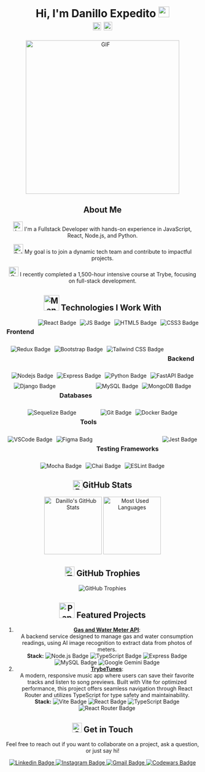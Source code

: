 <h1 align="center"> Hi, I'm Danillo Expedito <img src="https://raw.githubusercontent.com/Tarikul-Islam-Anik/Animated-Fluent-Emojis/master/Emojis/Animals/Bird.png" width="28px"/>
    <div>
      <img src="https://komarev.com/ghpvc/?username=danillo-expedito&color=dc143c&style=for-the-badge" alt="Profile Views" style="height:21px;">
      <a href="https://[your-portfolio-link]">
        <img src="https://img.shields.io/badge/Portfolio-543DE0?style=for-the-badge&logo=About.me&logoColor=white" alt="Portfolio" style="height:22px;">
      </a>
    </div>
</h1>



<div align="center">
 <img alt="GIF" src="https://media0.giphy.com/media/v1.Y2lkPTc5MGI3NjExZWxtNzVieGUyb21vajhxNGtnZGxhMjNrc251ZHFkeGgxdGQ5bnRvdiZlcD12MV9pbnRlcm5hbF9naWZfYnlfaWQmY3Q9Zw/fwqAg6ZS6ebL2/giphy.webp" width="400px" />
 <h2>
   About Me
 </h2>
 <p>
     <img src="https://raw.githubusercontent.com/Tarikul-Islam-Anik/Animated-Fluent-Emojis/master/Emojis/Objects/Laptop.png" alt="Laptop" width="25" height="25" />
     I'm a Fullstack Developer with hands-on experience in JavaScript, React, Node.js, and Python.</p>
 <p>
     <img src="https://raw.githubusercontent.com/Tarikul-Islam-Anik/Animated-Fluent-Emojis/master/Emojis/Activities/Bullseye.png" alt="Bullseye" width="25" height="25" />
     My goal is to join a dynamic tech team and contribute to impactful projects.
 </p>
 <p>
     <img src="https://raw.githubusercontent.com/Tarikul-Islam-Anik/Animated-Fluent-Emojis/master/Emojis/Objects/Graduation%20Cap.png" alt="Graduation Cap" width="25" height="25" />
     I recently completed a 1,500-hour intensive course at Trybe, focusing on full-stack development.</p>
</div>

<div align="center">
  <h2>
      <img src="https://raw.githubusercontent.com/Tarikul-Islam-Anik/Animated-Fluent-Emojis/master/Emojis/People%20with%20professions/Man%20Technologist%20Light%20Skin%20Tone.png" alt="Man Technologist Light Skin Tone" width="40" height="40" />         Technologies I Work With
  </h2>
  <div style="display: flex; flex-wrap: wrap; justify-content: center; gap: 10px;">
    <h3>Frontend</h3>
    <img alt="React Badge" src="https://img.shields.io/badge/React-20232A?style=for-the-badge&logo=react&logoColor=61DAFB">
    <img alt="JS Badge" src="https://img.shields.io/badge/JavaScript-323330?style=for-the-badge&logo=javascript&logoColor=F7DF1E">
    <img alt="HTML5 Badge" src="https://img.shields.io/badge/HTML5-E34F26?style=for-the-badge&logo=html5&logoColor=white">
    <img alt="CSS3 Badge" src="https://img.shields.io/badge/CSS3-1572B6?style=for-the-badge&logo=css3&logoColor=white">
    <img alt="Redux Badge" src="https://img.shields.io/badge/Redux-593D88?style=for-the-badge&logo=redux&logoColor=white">
    <img alt="Bootstrap Badge" src="https://img.shields.io/badge/Bootstrap-563D7C?style=for-the-badge&logo=bootstrap&logoColor=white">
    <img alt="Tailwind CSS Badge" src="https://img.shields.io/badge/Tailwind_CSS-38B2AC?style=for-the-badge&logo=tailwind-css&logoColor=white">
    <h3>Backend</h3>
    <img alt="Nodejs Badge" src="https://img.shields.io/badge/Node.js-339933?style=for-the-badge&logo=nodedotjs&logoColor=white">
    <img alt="Express Badge" src="https://img.shields.io/badge/Express.js-000000?style=for-the-badge&logo=express&logoColor=white">
    <img alt="Python Badge" src="https://img.shields.io/badge/Python-FFD43B?style=for-the-badge&logo=python&logoColor=blue">
    <img alt="FastAPI Badge" src="https://img.shields.io/badge/FastAPI-109989?style=for-the-badge&logo=fastapi&logoColor=white">
    <img alt="Django Badge" src="https://img.shields.io/badge/Django-092E20?style=for-the-badge&logo=django&logoColor=green">
    <h3>Databases</h3>
    <img alt="MySQL Badge" src="https://img.shields.io/badge/MySQL-005C84?style=for-the-badge&logo=mysql&logoColor=white">
    <img alt="MongoDB Badge" src="https://img.shields.io/badge/MongoDB-4EA94B?style=for-the-badge&logo=mongodb&logoColor=white">
    <img alt="Sequelize Badge" src="https://img.shields.io/badge/Sequelize-52B0E7?style=for-the-badge&logo=sequelize&logoColor=white">
    <h3>Tools</h3>
    <img alt="Git Badge" src="https://img.shields.io/badge/Git-F05032?style=for-the-badge&logo=git&logoColor=white">
    <img alt="Docker Badge" src="https://img.shields.io/badge/Docker-2CA5E0?style=for-the-badge&logo=docker&logoColor=white">
    <img alt="VSCode Badge" src="https://img.shields.io/badge/VS_Code-007ACC?style=for-the-badge&logo=visual-studio-code&logoColor=white">
    <img alt="Figma Badg" src="https://img.shields.io/badge/Figma-F24E1E?style=for-the-badge&logo=figma&logoColor=white">
    <h3>Testing Frameworks</h3>
    <img alt="Jest Badge" src="https://img.shields.io/badge/Jest-C21325?style=for-the-badge&logo=jest&logoColor=white">
    <img alt="Mocha Badge" src="https://img.shields.io/badge/Mocha-8D6748?style=for-the-badge&logo=mocha&logoColor=white">
    <img alt="Chai Badge" src="https://img.shields.io/badge/Chai-A30701?style=for-the-badge&logo=chai&logoColor=white">
    <img alt="ESLint Badge" src="https://img.shields.io/badge/ESLint-3A33D1?style=for-the-badge&logo=eslint&logoColor=white">
  </div>
</div>
<div align="center">
  <!-- GitHub Stats Section -->
  <h2 style="display: flex; justify-content: center; align-items: center;">
      <img src="https://raw.githubusercontent.com/Tarikul-Islam-Anik/Animated-Fluent-Emojis/master/Emojis/Objects/Bar%20Chart.png" alt="Bar Chart" width="25" height="25" style="vertical-align: middle" />
      GitHub Stats
  </h2>
  <div>
    <img alt="Danillo's GitHub Stats" src="https://github-readme-stats.vercel.app/api?username=danillo-expedito&theme=tokyonight&show_icons=true" height="150">
    <img alt="Most Used Languages" src="https://github-readme-stats.vercel.app/api/top-langs/?username=danillo-expedito&layout=compact&theme=tokyonight" height="150">
  </div>
  
  <!-- GitHub Trophies -->
  <h2>
      <img src="https://raw.githubusercontent.com/Tarikul-Islam-Anik/Animated-Fluent-Emojis/master/Emojis/Activities/Trophy.png" alt="Trophy" width="25" height="25" />
      GitHub Trophies
  </h2>
  <p>
    <img alt="GitHub Trophies" src="https://github-profile-trophy.vercel.app/?username=danillo-expedito&theme=onedark&column=4&margin-w=15&margin-h=15">
  </p>

  <!-- Projects Showcase -->
 <!-- Featured Projects Section -->
<h2>
    <img src="https://raw.githubusercontent.com/Tarikul-Islam-Anik/Animated-Fluent-Emojis/master/Emojis/Objects/Paperclip.png" alt="Paperclip" width="40" height="40" />
    Featured Projects
</h2>
<ol>
  <li>
    <strong><a href="https://github.com/yourusername/gas-and-water-meter-api">Gas and Water Meter API</a></strong>:<br>
    A backend service designed to manage gas and water consumption readings, using AI image recognition to extract data from photos of meters.<br>
    <strong>Stack:</strong> 
    <img alt="Node.js Badge" src="https://img.shields.io/badge/Node.js-339933?style=for-the-badge&logo=nodedotjs&logoColor=white">
    <img alt="TypeScript Badge" src="https://img.shields.io/badge/TypeScript-007ACC?style=for-the-badge&logo=typescript&logoColor=white">
    <img alt="Express Badge" src="https://img.shields.io/badge/Express%20js-000000?style=for-the-badge&logo=express&logoColor=white">
    <img alt="MySQL Badge" src="https://img.shields.io/badge/MySQL-005C84?style=for-the-badge&logo=mysql&logoColor=white" >
    <img alt="Google Gemini Badge" src="https://img.shields.io/badge/Google%20Gemini-8E75B2?style=for-the-badge&logo=googlegemini&logoColor=white">
  </li>
  <li>
    <strong><a href="https://github.com/danillo-expedito/trybetunes-vite-ts">TrybeTunes</a></strong>:<br>
    A modern, responsive music app where users can save their favorite tracks and listen to song previews. Built with Vite for optimized performance, this project offers seamless navigation through React Router and utilizes TypeScript for type safety and maintainability.<br>
    <strong>Stack:</strong>
    <img alt="Vite Badge" src="https://img.shields.io/badge/Vite-B73BFE?style=for-the-badge&logo=vite&logoColor=FFD62E">
    <img alt="React Badge" src="https://img.shields.io/badge/React-20232A?style=for-the-badge&logo=react&logoColor=61DAFB">
    <img alt="TypeScript Badge" src="https://img.shields.io/badge/TypeScript-007ACC?style=for-the-badge&logo=typescript&logoColor=white">
    <img alt="React Router Badge" src="https://img.shields.io/badge/React_Router-CA4245?style=for-the-badge&logo=react-router&logoColor=white">
  </li>
</ol>


  <!-- Contact Me Section -->
  <h2>
      <img src="https://raw.githubusercontent.com/Tarikul-Islam-Anik/Animated-Fluent-Emojis/master/Emojis/Objects/Open%20Mailbox%20with%20Raised%20Flag.png" alt="Open Mailbox with Raised Flag" width="25" height="25" />
      Get in Touch
  </h2>
  <p>
    Feel free to reach out if you want to collaborate on a project, ask a question, or just say hi!
  </p>
  <a href="https://www.linkedin.com/in/danillo-expedito/" target="_blank">
      <img alt="Linkedin Badge" src="https://img.shields.io/badge/LinkedIn-0077B5?style=for-the-badge&logo=linkedin&logoColor=white" />
  </a>
  <a href="https://www.instagram.com/danillo_exp/" target="_blank">
      <img alt="Instagram Badge" src="https://img.shields.io/badge/Instagram-E4405F?style=for-the-badge&logo=instagram&logoColor=white" />
  </a>
  <a href="mailto:danillo.sub@gmail.com" target="_blank">
      <img alt="Gmail Badge" src="https://img.shields.io/badge/Gmail-D14836?style=for-the-badge&logo=gmail&logoColor=white" />
  </a>
  <a href="https://www.codewars.com/users/danillo-expedito" target="_blank">
      <img alt="Codewars Badge" src="https://img.shields.io/badge/Codewars-B1361E?style=for-the-badge&logo=Codewars&logoColor=white" />
  </a>
</div>
